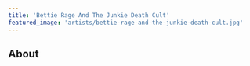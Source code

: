 ```yaml
---
title: 'Bettie Rage And The Junkie Death Cult'
featured_image: 'artists/bettie-rage-and-the-junkie-death-cult.jpg'
---
```


## About


